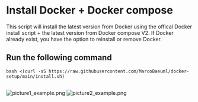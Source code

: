 # Install Docker + Docker compose

This script will install the latest version from Docker using the offical Docker install script + the latest version from Docker compose V2.
If Docker already exist, you have the option to reinstall or remove Docker.


## Run the following command
``` bash <(curl -sS https://raw.githubusercontent.com/MarcoBaeuml/docker-setup/main/install.sh) ```
##
<img src="https://raw.githubusercontent.com/MarcoBaeuml/docker-setup/main/images/picture1.png" alt="picture1_example.png" />
<img src="https://raw.githubusercontent.com/MarcoBaeuml/docker-setup/main/images/picture2.png" alt="picture2_example.png" />
